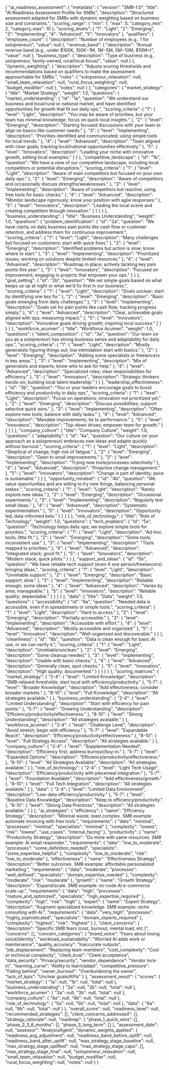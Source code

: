 {
  "ai_readiness_assessment": {
    "metadata": {
      "version": "SMB-1.0",
      "title": "AI Readiness Assessment Profile for SMBs",
      "description": "Structured assessment adapted for SMBs with dynamic weighting based on business size and constraints.",
      "scoring_range": { "min": 1, "max": 5, "category_min": 2, "category_max": 10 },
      "scoring_levels": {
        "1": "Light",
        "2": "Emerging",
        "3": "Implementing",
        "4": "Advanced",
        "5": "Innovators"
      },
      "qualifiers": {
        "employee_count": { "description": "Number of employees (e.g., 1 for solopreneur)", "value": null },
        "revenue_band": { "description": "Annual revenue band (e.g., under $100K, $100K-$1M, $1M-$5M, $5M-$10M, $10M+)", "value": null },
        "business_type": { "description": "Type of business (e.g., solopreneur, family-owned, rural/local focus)", "value": null }
      },
      "dynamic_weighting": {
        "description": "Adjusts scoring thresholds and recommendations based on qualifiers to make the assessment approachable for SMBs.",
        "rules": {
          "solopreneur_relaxation": null,
          "small_team_relaxation": null,
          "rural_focus_weighting": null,
          "budget_modifier": null
        },
        "notes": null
      }
    },
    "categories": {
      "market_strategy": {
        "title": "Market Strategy",
        "weight": 1.0,
        "questions": {
          "market_understanding": {
            "id": "1a",
            "question": "We understand our business and local/rural or national market, and have identified opportunities for growth that fit our daily ops.",
            "scoring_criteria": {
              "1": { "level": "Light", "description": "You may be aware of priorities, but your team has minimal knowledge; focus on quick local insights." },
              "2": { "level": "Emerging", "description": "Starting focused discussions with your team to align on basics like customer needs." },
              "3": { "level": "Implementing", "description": "Priorities identified and communicated; using simple tools for local trends." },
              "4": { "level": "Advanced", "description": "Team aligned with clear goals; tracking local/national opportunities effectively." },
              "5": { "level": "Innovators", "description": "Leading your niche with innovative growth, setting local examples." }
            }
          },
          "competitive_landscape": {
            "id": "1b",
            "question": "We have a view of our competitive landscape, including local competitors or potential disruptions.",
            "scoring_criteria": {
              "1": { "level": "Light", "description": "Aware of main competitors but focused on your own daily ops." },
              "2": { "level": "Emerging", "description": "Aware of competitors and occasionally discuss strengths/weaknesses." },
              "3": { "level": "Implementing", "description": "Aware of competitors but reactive; using free tools for basic checks." },
              "4": { "level": "Advanced", "description": "Monitor landscape rigorously; know your position with agile responses." },
              "5": { "level": "Innovators", "description": "Leading the local scene and creating competition through innovation." }
            }
          }
        }
      },
      "business_understanding": {
        "title": "Business Understanding",
        "weight": 1.0,
        "questions": {
          "problem_identification": {
            "id": "2a",
            "question": "We have clarity on daily business pain points like cash flow or customer retention, and address them for continuous improvement.",
            "scoring_criteria": {
              "1": { "level": "Light", "description": "Many challenges but focused on customers; start with quick fixes." },
              "2": { "level": "Emerging", "description": "Identified problems but action is slow; know where to start." },
              "3": { "level": "Implementing", "description": "Prioritized issues; working on solutions despite limited resources." },
              "4": { "level": "Advanced", "description": "Roadmap in place; actively tackling key pain points this year." },
              "5": { "level": "Innovators", "description": "Focused on improvement; engaging in projects that empower your ops." }
            }
          },
          "goal_setting": {
            "id": "2b",
            "question": "We set simple goals based on what keeps us up at night or what we'd fix first in our business.",
            "scoring_criteria": {
              "1": { "level": "Light", "description": "Goals unclear; start by identifying one key fix." },
              "2": { "level": "Emerging", "description": "Basic goals emerging from daily challenges." },
              "3": { "level": "Implementing", "description": "Goals set for pain points like cash flow; tracking progress simply." },
              "4": { "level": "Advanced", "description": "Clear, achievable goals aligned with ops; measuring impact." },
              "5": { "level": "Innovators", "description": "Innovative goals driving growth; inspiring local success." }
            }
          }
        }
      },
      "workforce_acumen": {
        "title": "Workforce Acumen",
        "weight": 1.0,
        "questions": {
          "talent_composition": {
            "id": "3a",
            "question": "Our team (or you as a solopreneur) has strong business sense and adaptability for daily ops.",
            "scoring_criteria": {
              "1": { "level": "Light", "description": "Mostly generalists figuring things out; low intimidation start with basics." },
              "2": { "level": "Emerging", "description": "Adding some specialists or freelancers in key areas." },
              "3": { "level": "Implementing", "description": "Mix of generalists and experts; know who to ask for help." },
              "4": { "level": "Advanced", "description": "Specialized roles; clear responsibilities for efficiency." },
              "5": { "level": "Innovators", "description": "Strategic thinkers hands-on; building local talent leadership." }
            }
          },
          "leadership_effectiveness": {
            "id": "3b",
            "question": "You or your leaders encourage goals to boost efficiency and productivity in daily ops.",
            "scoring_criteria": {
              "1": { "level": "Light", "description": "Focus on operations; innovation not prioritized yet." },
              "2": { "level": "Emerging", "description": "Discuss possibilities; support selective quick wins." },
              "3": { "level": "Implementing", "description": "Often explore new tools; balance with daily tasks." },
              "4": { "level": "Advanced", "description": "Mandate improvements; tie to performance." },
              "5": { "level": "Innovators", "description": "Top-down drives; empower team for growth." }
            }
          }
        }
      },
      "company_culture": {
        "title": "Company Culture",
        "weight": 1.0,
        "questions": {
          "adaptability": {
            "id": "4a",
            "question": "Our culture (or your approach as a solopreneur) embraces new ideas and adapts quickly without burnout.",
            "scoring_criteria": {
              "1": { "level": "Light", "description": "Skeptical of change; high risk of fatigue." },
              "2": { "level": "Emerging", "description": "Open to small improvements." },
              "3": { "level": "Implementing", "description": "Trying new tools/processes selectively." },
              "4": { "level": "Advanced", "description": "Proactive change management." },
              "5": { "level": "Innovators", "description": "Change is part of identity; pace is sustainable." }
            }
          },
          "opportunity_mindset": {
            "id": "4b",
            "question": "We value opportunities and are willing to try new things, balancing personal stakes.",
            "scoring_criteria": {
              "1": { "level": "Light", "description": "Rarely explore new ideas." },
              "2": { "level": "Emerging", "description": "Occasional experiments." },
              "3": { "level": "Implementing", "description": "Regularly test small ideas." },
              "4": { "level": "Advanced", "description": "Systematic experimentation." },
              "5": { "level": "Innovators", "description": "Opportunity led; data-informed bets." }
            }
          }
        }
      },
      "role_of_technology": {
        "title": "Role of Technology",
        "weight": 1.0,
        "questions": {
          "tech_enablers": {
            "id": "5a",
            "question": "Technology helps daily ops; we explore simple tools for priorities.",
            "scoring_criteria": {
              "1": { "level": "Light", "description": "Ad-hoc tools; little fit." },
              "2": { "level": "Emerging", "description": "Some tools; inconsistent use." },
              "3": { "level": "Implementing", "description": "Tools mapped to priorities." },
              "4": { "level": "Advanced", "description": "Integrated stack; good fit." },
              "5": { "level": "Innovators", "description": "Modern stack; quick pilots." }
            }
          },
          "support_and_ideas": {
            "id": "5b",
            "question": "We have reliable tech support (even if one person/freelancers) bringing ideas.",
            "scoring_criteria": {
              "1": { "level": "Light", "description": "Unreliable support." },
              "2": { "level": "Emerging", "description": "Basic support; slow." },
              "3": { "level": "Implementing", "description": "Reliable enough; some ideas." },
              "4": { "level": "Advanced", "description": "Varies by area; manageable." },
              "5": { "level": "Innovators", "description": "Reliable quality; dependable." }
            }
          }
        }
      },
      "data": {
        "title": "Data",
        "weight": 1.0,
        "questions": {
          "accessibility": {
            "id": "6a",
            "question": "Needed data is accessible, even if in spreadsheets or simple tools.",
            "scoring_criteria": {
              "1": { "level": "Light", "description": "Hard to access." },
              "2": { "level": "Emerging", "description": "Partially accessible." },
              "3": { "level": "Implementing", "description": "Accessible with effort." },
              "4": { "level": "Advanced", "description": "Mostly accessible and organized." },
              "5": { "level": "Innovators", "description": "Well-organized and discoverable." }
            }
          },
          "cleanliness": {
            "id": "6b",
            "question": "Data is clean enough for basic AI use, or we can verify it.",
            "scoring_criteria": {
              "1": { "level": "Light", "description": "Unreliable/unclean." },
              "2": { "level": "Emerging", "description": "Some cleanup needed." },
              "3": { "level": "Implementing", "description": "Usable with basic checks." },
              "4": { "level": "Advanced", "description": "Generally clean; spot checks." },
              "5": { "level": "Innovators", "description": "High quality; documented." }
            }
          }
        }
      }
    },
    "scoring_matrices": {
      "market_strategy": {
        "2-4": { "level": "Limited Knowledge", "description": "SMB-relaxed thresholds; start local with efficiency/productivity." },
        "5-7": { "level": "Broader Knowledge", "description": "Add effectiveness; consider broader markets." },
        "8-10": { "level": "Full Knowledge", "description": "All strategies available." }
      },
      "business_understanding": {
        "2-4": { "level": "Limited Understanding", "description": "Start with efficiency for pain points." },
        "5-7": { "level": "Growing Understanding", "description": "Efficiency/productivity/effectiveness." },
        "8-10": { "level": "Strong Understanding", "description": "All strategies available." }
      },
      "workforce_acumen": {
        "2-4": { "level": "Challenge Level", "description": "Avoid stretch; begin with efficiency." },
        "5-7": { "level": "Expandable Reach", "description": "Efficiency/productivity/effectiveness." },
        "8-10": { "level": "Full Strategy Access", "description": "All strategies available." }
      },
      "company_culture": {
        "2-4": { "level": "Supplementation Needed", "description": "Efficiency first; address burnout/buy-in." },
        "5-7": { "level": "Expanded Options", "description": "Efficiency/productivity/effectiveness." },
        "8-10": { "level": "All Strategies Available", "description": "All strategies available." }
      },
      "role_of_technology": {
        "2-4": { "level": "Light Tech Usage", "description": "Efficiency/productivity with piecemeal integration." },
        "5-7": { "level": "Foundation Available", "description": "Add effectiveness/growth." },
        "8-10": { "level": "Full Tech Integration", "description": "All strategies available." }
      },
      "data": {
        "2-4": { "level": "Limited Data Environment", "description": "Low-data efficiency/productivity." },
        "5-7": { "level": "Baseline Data Knowledge", "description": "Keep to efficiency/productivity." },
        "8-10": { "level": "Strong Data Practices", "description": "All strategies available." }
      }
    },
    "ai_strategies": {
      "efficiency": {
        "name": "Efficiency Strategy",
        "description": "Minimal waste; least complex. SMB example: automate invoicing with free tools.",
        "requirements": { "data": "minimal", "processes": "minimal", "specialists": "minimal" },
        "complexity": "lowest",
        "risk": "lowest",
        "use_cases": "internal_facing"
      },
      "productivity": {
        "name": "Productivity Strategy",
        "description": "Do more with same resources. SMB example: AI email responder.",
        "requirements": { "data": "low_to_moderate", "processes": "some_definition_needed", "specialists": "some_expertise_helpful" },
        "complexity": "low_to_moderate",
        "risk": "low_to_moderate"
      },
      "effectiveness": {
        "name": "Effectiveness Strategy",
        "description": "Better outcomes. SMB example: affordable personalized marketing.",
        "requirements": { "data": "moderate", "processes": "well_defined", "specialists": "domain_expertise_needed" },
        "complexity": "moderate",
        "risk": "moderate"
      },
      "growth": {
        "name": "Growth Strategy",
        "description": "Expand/scale. SMB example: no-code AI e-commerce scale-up.",
        "requirements": { "data": "high", "processes": "mature_and_optimized", "specialists": "high_expertise_required" },
        "complexity": "high",
        "risk": "high"
      },
      "expert": {
        "name": "Expert Strategy",
        "description": "Augment specialized knowledge. SMB example: niche consulting with AI.",
        "requirements": { "data": "very_high", "processes": "highly_sophisticated", "specialists": "domain_experts_required" },
        "complexity": "highest",
        "risk": "highest"
      }
    },
    "client_concerns": {
      "description": "Specific SMB fears (cost, burnout, mental load, etc.)",
      "concerns": [],
      "concern_categories": {
        "brand_voice": "Fears about losing voice/identity",
        "workload_sustainability": "Worried AI adds work or maintenance",
        "quality_accuracy": "Inaccurate outputs",
        "job_displacement": "Replacing team members",
        "cost_complexity": "Cost or technical complexity",
        "client_trust": "Client acceptance",
        "data_security": "Privacy/security",
        "vendor_dependence": "Vendor lock-in",
        "learning_curve": "Ability to learn/adapt",
        "competitive_pressure": "Falling behind",
        "owner_burnout": "Overburdening the owner",
        "lack_of_kpis": "Unclear goals/KPIs"
      }
    },
    "assessment_result": {
         "scores": {
            "market_strategy": { "1a": null, "1b": null, "total": null },
            "business_understanding": { "2a": null, "2b": null, "total": null },
            "workforce_acumen": { "3a": null, "3b": null, "total": null },
            "company_culture": { "4a": null, "4b": null, "total": null },
            "role_of_technology": { "5a": null, "5b": null, "total": null },
            "data": { "6a": null, "6b": null, "total": null }
  },
  "overall_score": null,
  "readiness_level": null,
  "recommended_strategies": [],
  "client_concerns_addressed": {},
  "strategy_rationale": null,
  "roadmap": {
    "phase_1_quick_wins": [],
    "phase_2_3_6_months": [],
    "phase_3_long_term": []
  },
  "assessment_date": null,
  "assessor": "AnalysisAgent",
  "dynamic_weights_applied": {
    "readiness_avg_adjustment": null,
    "readiness_band_before_uplift": null,
    "readiness_band_after_uplift": null,
    "max_strategy_stage_baseline": null,
    "max_strategy_stage_uplifted": null,
    "max_strategy_stage_caps": [],
    "max_strategy_stage_final": null,
    "solopreneur_relaxation": null,
    "small_team_relaxation": null,
    "budget_modifier": null,
    "rural_focus_weighting": null,
    "notes": null
  }
}
